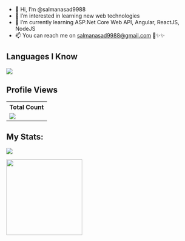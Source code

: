 - 👋 Hi, I’m @salmanasad9988
- 👀 I’m interested in learning new web technologies
- 🌱 I’m currently learning ASP.Net Core Web API, Angular, ReactJS, NodeJS
- 📫 You can reach me on salmanasad9988@gmail.com
💞️✨✨

## Languages I Know
<p align="left"> <a href="https://github.com/salmanasad9988"><img src="https://skillicons.dev/icons?i=cs,dotnet,js,jquery,angular,ts,html,bootstrap,vscode,postman,sqlite,github"> </a> </p>

## Profile Views
  <table>
    <tr>
      <th>Total Count</th>
    </tr>
    <tr>
      <!-- <td>
        <div align="center">
          <a href="https://github.com/salmanasad9988"><img src="https://github.com/salmanasad9988.png" alt="@salmanasad9988" width="52" /></a>
          <br />
          <a align="center" href="https://github.com/salmanasad9988"><b>salmanasad9988</b></a>
        </b>
      </td> -->
      <!-- Profile Views -->
      <td>
         <a href="https://github.com/salmanasad9988"> <img src="https://komarev.com/ghpvc/?username=salmanasad9988&style=for-the-badge&color=brightgreen"> </a>
      </td>
    </tr>
  </table>

## My Stats:
<p>
<a href="https://github.com/salmanasad9988">
  <img align="center" src="https://github-readme-stats.vercel.app/api/top-langs/?username=salmanasad9988&layout=compact&langs_count=10" />
</a>
</p>

<p>
<img height="200px" src="https://github-readme-stats.vercel.app/api?username=salmanasad9988&hide_border=true&show_icons=true&count_private=true&theme=gruvbox&bg_color=151515">
</p>
